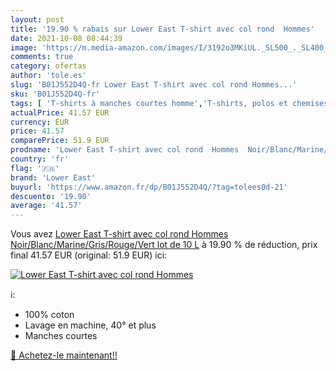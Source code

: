 ```yaml
---
layout: post
title: '19.90 % rabais sur Lower East T-shirt avec col rond  Hommes'
date: 2021-10-08 08:44:39
image: 'https://m.media-amazon.com/images/I/3192o3MKiUL._SL500_._SL400_.jpg'
comments: true
category: ofertas
author: 'tole.es'
slug: 'B01J552D4Q-fr Lower East T-shirt avec col rond Hommes...'
sku: 'B01J552D4Q-fr'
tags: [ 'T-shirts à manches courtes homme','T-shirts, polos et chemises homme','Vêtements','Vêtements homme','lower east', ]
actualPrice: 41.57 EUR
currency: EUR
price: 41.57
comparePrice: 51.9 EUR
prodname: 'Lower East T-shirt avec col rond  Hommes  Noir/Blanc/Marine/Gris/Rouge/Vert  lot de 10   L'
country: 'fr'
flag: '🇫🇷'
brand: 'Lower East'
buyurl: 'https://www.amazon.fr/dp/B01J552D4Q/?tag=tolees0d-21'
descuento: '19.90'
average: '41.57'
---
```


Vous avez [Lower East T-shirt avec col rond  Hommes  Noir/Blanc/Marine/Gris/Rouge/Vert  lot de 10   L](https://www.amazon.fr/dp/B01J552D4Q/?tag=tolees0d-21)  à  19.90 % de réduction, prix final  41.57 EUR (original: 51.9 EUR) ici:

[![Lower East T-shirt avec col rond  Hommes](https://m.media-amazon.com/images/I/3192o3MKiUL._SL500_._SL400_.jpg)](https://www.amazon.fr/dp/B01J552D4Q/?tag=tolees0d-21)

ℹ️:

- 100% coton
- Lavage en machine, 40° et plus
- Manches courtes

[🛒 Achetez-le maintenant!!](https://www.amazon.fr/dp/B01J552D4Q/?tag=tolees0d-21)
